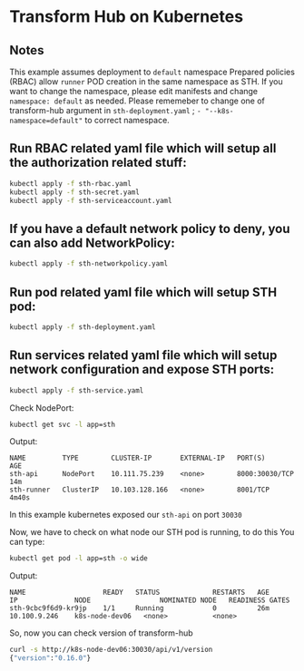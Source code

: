 # Transform Hub on Kubernetes

## Notes

This example assumes deployment to `default` namespace
Prepared policies (RBAC) allow `runner` POD creation in the same namespace as STH.
If you want to change the namespace, please edit manifests and change `namespace: default` as needed.
Please rememeber to change one of transform-hub argument in `sth-deployment.yaml` ; `- "--k8s-namespace=default"` to correct namespace.


## Run RBAC related yaml file which will setup all the authorization related stuff:

```bash
kubectl apply -f sth-rbac.yaml
kubectl apply -f sth-secret.yaml
kubectl apply -f sth-serviceaccount.yaml
```

## If you have a default network policy to deny, you can also add NetworkPolicy:

```bash
kubectl apply -f sth-networkpolicy.yaml
```

## Run pod related yaml file which will setup STH pod:

```bash
kubectl apply -f sth-deployment.yaml
```

## Run services related yaml file which will setup network configuration and expose STH ports:

```bash
kubectl apply -f sth-service.yaml
```

Check NodePort:

```bash
kubectl get svc -l app=sth
```

Output:
```
NAME         TYPE        CLUSTER-IP       EXTERNAL-IP   PORT(S)          AGE
sth-api      NodePort    10.111.75.239    <none>        8000:30030/TCP   14m
sth-runner   ClusterIP   10.103.128.166   <none>        8001/TCP         4m40s
```

In this example kubernetes exposed our `sth-api` on port `30030`

Now, we have to check on what node our STH pod is running, to do this You can type:

``` bash
kubectl get pod -l app=sth -o wide
```

Output:
```
NAME                   READY   STATUS             RESTARTS   AGE     IP              NODE                 NOMINATED NODE   READINESS GATES
sth-9cbc9f6d9-kr9jp    1/1     Running            0          26m     10.100.9.246    k8s-node-dev06   <none>           <none>
```

So, now you can check version of transform-hub

```bash
curl -s http://k8s-node-dev06:30030/api/v1/version
{"version":"0.16.0"}
```
